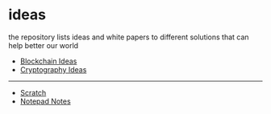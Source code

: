 # ideas
the repository lists ideas and white papers to different solutions that can help better our world 

- [Blockchain Ideas](./blockchain)
- [Cryptography Ideas](./cryptography)
------------------------------------------
- [Scratch](./scratch)
- [Notepad Notes](./notepad)
